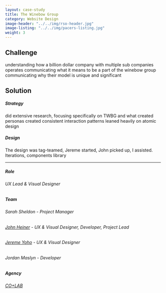 ```yaml
---
layout: case-study
title: The Winebow Group
category: Website Design
image-header: "../../img/rso-header.jpg"
image-listing: "../../img/pacers-listing.jpg"
weight: 3
---
```


## Challenge

understanding how a billion dollar company with multiple sub companies operates
communicating what it means to be a part of the winebow group
communicating why their model is unique and significant

## Solution

##### Strategy

did extensive research, focusing specifically on TWBG and what 
created personas
created consistent interaction patterns
leaned heavily on atomic design

##### Design

The design was tag-teamed, Jereme started, John picked up, I assisted.
Iterations, components library

***
##### Role
###### UX Lead & Visual Designer
##### Team
###### Sarah Sheldon - Project Manager
###### [John Heiner](https://twitter.com/johnheiner) - UX & Visual Designer, Developer, Project Lead
###### [Jereme Yoho](http://yohodesign.com/) - UX & Visual Designer
###### Jordan Maslyn - Developer
##### Agency
###### [CO+LAB](https://www.teamcolab.com)